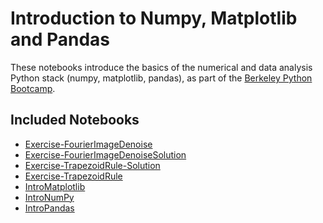 # Introduction to Numpy, Matplotlib and Pandas

These notebooks introduce the basics of the numerical and data analysis Python
stack (numpy, matplotlib, pandas), as part of the [Berkeley Python
Bootcamp](http://pythonbootcamp.info).

## Included Notebooks

* [Exercise-FourierImageDenoise](http://nbviewer.ipython.org/url/raw.github.com/profjsb/python-bootcamp/master/Lectures/05_NumpyPandasMatplotlib/Exercise-FourierImageDenoise.ipynb)
* [Exercise-FourierImageDenoiseSolution](http://nbviewer.ipython.org/url/raw.github.com/profjsb/python-bootcamp/master/Lectures/05_NumpyPandasMatplotlib/Exercise-FourierImageDenoiseSolution.ipynb)
* [Exercise-TrapezoidRule-Solution](http://nbviewer.ipython.org/url/raw.github.com/profjsb/python-bootcamp/master/Lectures/05_NumpyPandasMatplotlib/Exercise-TrapezoidRule-Solution.ipynb)
* [Exercise-TrapezoidRule](http://nbviewer.ipython.org/url/raw.github.com/profjsb/python-bootcamp/master/Lectures/05_NumpyPandasMatplotlib/Exercise-TrapezoidRule.ipynb)
* [IntroMatplotlib](http://nbviewer.ipython.org/url/raw.github.com/profjsb/python-bootcamp/master/Lectures/05_NumpyPandasMatplotlib/IntroMatplotlib.ipynb)
* [IntroNumPy](http://nbviewer.ipython.org/url/raw.github.com/profjsb/python-bootcamp/master/Lectures/05_NumpyPandasMatplotlib/IntroNumPy.ipynb)
* [IntroPandas](http://nbviewer.ipython.org/url/raw.github.com/profjsb/python-bootcamp/master/Lectures/05_NumpyPandasMatplotlib/IntroPandas.ipynb)
